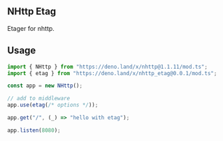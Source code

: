 ## NHttp Etag

Etager for nhttp.

## Usage

```ts
import { NHttp } from "https://deno.land/x/nhttp@1.1.11/mod.ts";
import { etag } from "https://deno.land/x/nhttp_etag@0.0.1/mod.ts";

const app = new NHttp();

// add to middleware
app.use(etag(/* options */));

app.get("/", (_) => "hello with etag");

app.listen(8080);
```

